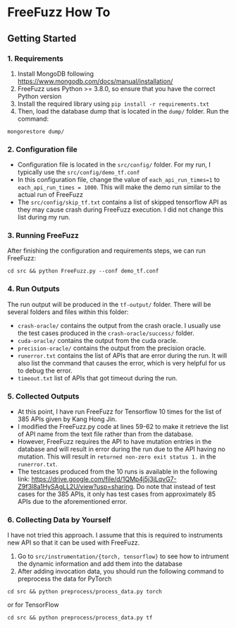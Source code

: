 # FreeFuzz How To

## Getting Started

### 1. Requirements

1. Install MongoDB following https://www.mongodb.com/docs/manual/installation/
2. FreeFuzz uses Python >= 3.8.0, so ensure that you have the correct Python version
3. Install the required library using `pip install -r requirements.txt`
4. Then, load the database dump that is located in the `dump/` folder. Run the command:
```shell
mongorestore dump/
```

### 2. Configuration file

- Configuration file is located in the `src/config/` folder. For my run, I typically use the `src/config/demo_tf.conf` 
- In this configuration file, change the value of `each_api_run_times=1` to `each_api_run_times = 1000`. This will make the demo run similar to the actual run of FreeFuzz
- The `src/config/skip_tf.txt` contains a list of skipped tensorflow API as they may cause crash during FreeFuzz execution. I did not change this list during my run.

### 3. Running FreeFuzz

After finishing the configuration and requirements steps, we can run FreeFuzz:

```shell
cd src && python FreeFuzz.py --conf demo_tf.conf
```

### 4. Run Outputs

The run output will be produced in the `tf-output/` folder. There will be several folders and files within this folder:
- `crash-oracle/` contains the output from the crash oracle. I usually use the test cases produced in the `crash-oracle/success/` folder.
- `cuda-oracle/` contains the output from the cuda oracle.
- `precision-oracle/` contains the output from the precision oracle.
- `runerror.txt` contains the list of APIs that are error during the run. It will also list the command that causes the error, which is very helpful for us to debug the error.
- `timeout.txt` list of APIs that got timeout during the run.





### 5. Collected Outputs

- At this point, I have run FreeFuzz for Tensorflow 10 times for the list of 385 APIs given by Kang Hong Jin. 
- I modified the FreeFuzz.py code at lines 59-62 to make it retrieve the list of API name from the text file rather than from the database.
- However, FreeFuzz requires the API to have mutation entries in the database and will result in error during the run due to the API having no mutation. This will result in `returned non-zero exit status 1.` in the `runerror.txt`.
- The testcases produced from the 10 runs is available in the following link:
https://drive.google.com/file/d/1QMp4j5j3jLqvG7-Z9f3l8a1HySAgLL2U/view?usp=sharing.
Do note that instead of test cases for the 385 APIs, it only has test cases from approximately 85 APIs due to the aforementioned error.


### 6. Collecting Data by Yourself

I have not tried this approach. I assume that this is required to instruments new API so that it can be used with FreeFuzz.

1. Go to `src/instrumentation/{torch, tensorflow}` to see how to intrument the dynamic information and add them into the database
2. After adding invocation data, you should run the following command to preprocess the data for PyTorch

```shell
cd src && python preprocess/process_data.py torch
```

or for TensorFlow
```shell
cd src && python preprocess/process_data.py tf
```